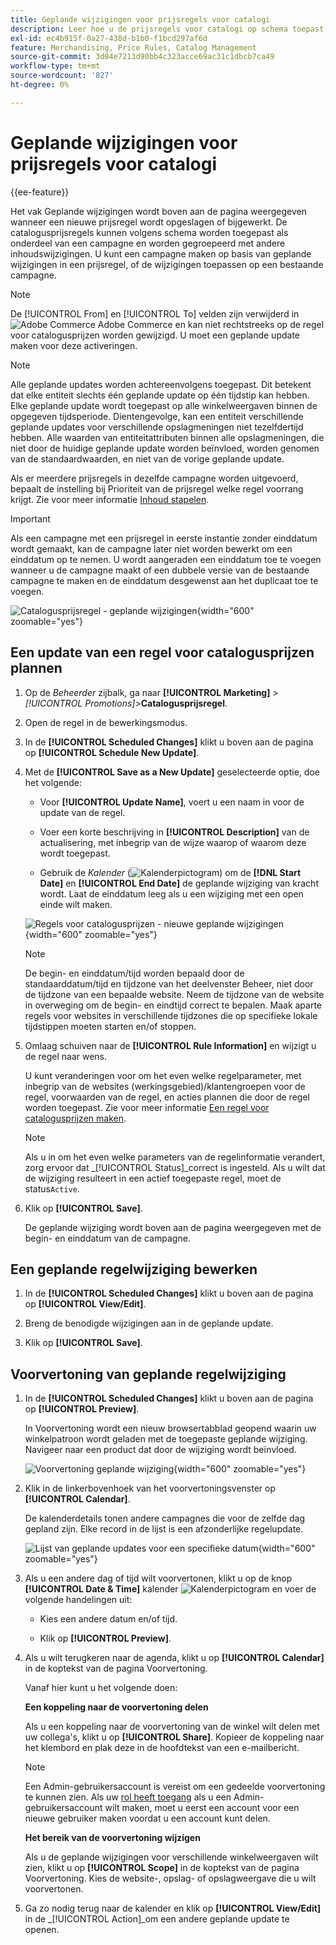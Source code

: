 ```yaml
---
title: Geplande wijzigingen voor prijsregels voor catalogi
description: Leer hoe u de prijsregels voor catalogi op schema toepast als onderdeel van een campagne en gegroepeerd met andere wijzigingen in de inhoud.
exl-id: ec4b915f-0a27-438d-b1b0-f1bcd297af6d
feature: Merchandising, Price Rules, Catalog Management
source-git-commit: 3d04e7213d90bb4c323acce69ac31c1dbcb7ca49
workflow-type: tm+mt
source-wordcount: '827'
ht-degree: 0%

---
```


# Geplande wijzigingen voor prijsregels voor catalogi

{{ee-feature}}

Het vak Geplande wijzigingen wordt boven aan de pagina weergegeven wanneer een nieuwe prijsregel wordt opgeslagen of bijgewerkt. De catalogusprijsregels kunnen volgens schema worden toegepast als onderdeel van een campagne en worden gegroepeerd met andere inhoudswijzigingen. U kunt een campagne maken op basis van geplande wijzigingen in een prijsregel, of de wijzigingen toepassen op een bestaande campagne.

>[!NOTE]
>
>De [!UICONTROL From] en [!UICONTROL To] velden zijn verwijderd in ![Adobe Commerce](../assets/adobe-logo.svg) Adobe Commerce en kan niet rechtstreeks op de regel voor catalogusprijzen worden gewijzigd. U moet een geplande update maken voor deze activeringen.

>[!NOTE]
>
>Alle geplande updates worden achtereenvolgens toegepast. Dit betekent dat elke entiteit slechts één geplande update op één tijdstip kan hebben. Elke geplande update wordt toegepast op alle winkelweergaven binnen de opgegeven tijdsperiode. Dientengevolge, kan een entiteit verschillende geplande updates voor verschillende opslagmeningen niet tezelfdertijd hebben. Alle waarden van entiteitattributen binnen alle opslagmeningen, die niet door de huidige geplande update worden beïnvloed, worden genomen van de standaardwaarden, en niet van de vorige geplande update.

Als er meerdere prijsregels in dezelfde campagne worden uitgevoerd, bepaalt de instelling bij Prioriteit van de prijsregel welke regel voorrang krijgt. Zie voor meer informatie [Inhoud stapelen](../content-design/content-staging.md).

>[!IMPORTANT]
>
>Als een campagne met een prijsregel in eerste instantie zonder einddatum wordt gemaakt, kan de campagne later niet worden bewerkt om een einddatum op te nemen. U wordt aangeraden een einddatum toe te voegen wanneer u de campagne maakt of een dubbele versie van de bestaande campagne te maken en de einddatum desgewenst aan het duplicaat toe te voegen.

![Catalogusprijsregel - geplande wijzigingen](./assets/price-rule-catalog-scheduled.png){width="600" zoomable="yes"}

## Een update van een regel voor catalogusprijzen plannen

1. Op de _Beheerder_ zijbalk, ga naar **[!UICONTROL Marketing]** > _[!UICONTROL Promotions]_>**Catalogusprijsregel**.

1. Open de regel in de bewerkingsmodus.

1. In de **[!UICONTROL Scheduled Changes]** klikt u boven aan de pagina op **[!UICONTROL Schedule New Update]**.

1. Met de **[!UICONTROL Save as a New Update]** geselecteerde optie, doe het volgende:

   - Voor **[!UICONTROL Update Name]**, voert u een naam in voor de update van de regel.

   - Voer een korte beschrijving in **[!UICONTROL Description]** van de actualisering, met inbegrip van de wijze waarop of waarom deze wordt toegepast.

   - Gebruik de _Kalender_ (![Kalenderpictogram](../assets/icon-calendar.png)) om de **[!DNL Start Date]** en **[!UICONTROL End Date]** de geplande wijziging van kracht wordt. Laat de einddatum leeg als u een wijziging met een open einde wilt maken.

   ![Regels voor catalogusprijzen - nieuwe geplande wijzigingen](./assets/price-rule-catalog-schedule-update.png){width="600" zoomable="yes"}

   >[!NOTE]
   >
   >De begin- en einddatum/tijd worden bepaald door de standaarddatum/tijd en tijdzone van het deelvenster Beheer, niet door de tijdzone van een bepaalde website. Neem de tijdzone van de website in overweging om de begin- en eindtijd correct te bepalen. Maak aparte regels voor websites in verschillende tijdzones die op specifieke lokale tijdstippen moeten starten en/of stoppen.

1. Omlaag schuiven naar de **[!UICONTROL Rule Information]** en wijzigt u de regel naar wens.

   U kunt veranderingen voor om het even welke regelparameter, met inbegrip van de websites (werkingsgebied)/klantengroepen voor de regel, voorwaarden van de regel, en acties plannen die door de regel worden toegepast. Zie voor meer informatie [Een regel voor catalogusprijzen maken](price-rules-catalog-create.md).

   >[!NOTE]
   >
   >Als u in om het even welke parameters van de regelinformatie verandert, zorg ervoor dat _[!UICONTROL Status]_correct is ingesteld. Als u wilt dat de wijziging resulteert in een actief toegepaste regel, moet de status`Active`.

1. Klik op **[!UICONTROL Save]**.

   De geplande wijziging wordt boven aan de pagina weergegeven met de begin- en einddatum van de campagne.

## Een geplande regelwijziging bewerken

1. In de **[!UICONTROL Scheduled Changes]** klikt u boven aan de pagina op **[!UICONTROL View/Edit]**.

1. Breng de benodigde wijzigingen aan in de geplande update.

1. Klik op **[!UICONTROL Save]**.

## Voorvertoning van geplande regelwijziging

1. In de **[!UICONTROL Scheduled Changes]** klikt u boven aan de pagina op **[!UICONTROL Preview]**.

   In Voorvertoning wordt een nieuw browsertabblad geopend waarin uw winkelpatroon wordt geladen met de toegepaste geplande wijziging. Navigeer naar een product dat door de wijziging wordt beïnvloed.

   ![Voorvertoning geplande wijziging](./assets/price-rule-catalog-scheduled-update-preview.png){width="600" zoomable="yes"}

1. Klik in de linkerbovenhoek van het voorvertoningsvenster op **[!UICONTROL Calendar]**.

   De kalenderdetails tonen andere campagnes die voor de zelfde dag gepland zijn. Elke record in de lijst is een afzonderlijke regelupdate.

   ![Lijst van geplande updates voor een specifieke datum](./assets/price-rule-catalog-scheduled-preview-calendar.png){width="600" zoomable="yes"}

1. Als u een andere dag of tijd wilt voorvertonen, klikt u op de knop **[!UICONTROL Date & Time]** kalender ![Kalenderpictogram](../assets/icon-calendar.png) en voer de volgende handelingen uit:

   - Kies een andere datum en/of tijd.

   - Klik op **[!UICONTROL Preview]**.

1. Als u wilt terugkeren naar de agenda, klikt u op **[!UICONTROL Calendar]** in de koptekst van de pagina Voorvertoning.

   Vanaf hier kunt u het volgende doen:

   **Een koppeling naar de voorvertoning delen**

   Als u een koppeling naar de voorvertoning van de winkel wilt delen met uw collega&#39;s, klikt u op **[!UICONTROL Share]**. Kopieer de koppeling naar het klembord en plak deze in de hoofdtekst van een e-mailbericht.

   >[!NOTE]
   >
   >Een Admin-gebruikersaccount is vereist om een gedeelde voorvertoning te kunnen zien. Als uw [rol heeft toegang](../systems/permissions-user-roles.md) als u een Admin-gebruikersaccount wilt maken, moet u eerst een account voor een nieuwe gebruiker maken voordat u een account kunt delen.

   **Het bereik van de voorvertoning wijzigen**

   Als u de geplande wijzigingen voor verschillende winkelweergaven wilt zien, klikt u op **[!UICONTROL Scope]** in de koptekst van de pagina Voorvertoning. Kies de website-, opslag- of opslagweergave die u wilt voorvertonen.

1. Ga zo nodig terug naar de kalender en klik op **[!UICONTROL View/Edit]** in de _[!UICONTROL Action]_om een andere geplande update te openen.
